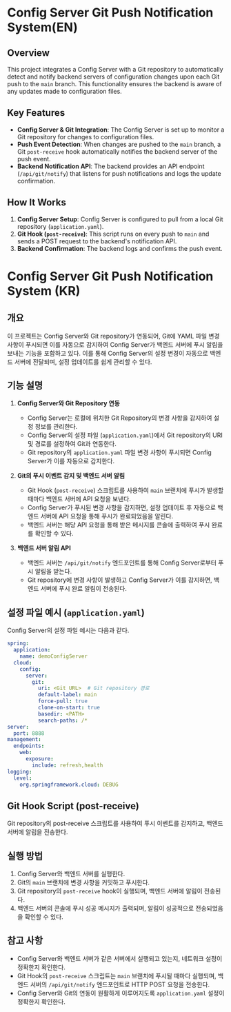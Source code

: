 # Config Server Git Push Notification System(EN)

## Overview
This project integrates a Config Server with a Git repository to automatically detect and notify backend servers of configuration changes upon each Git push to the `main` branch. This functionality ensures the backend is aware of any updates made to configuration files.

## Key Features
- **Config Server & Git Integration**: The Config Server is set up to monitor a Git repository for changes to configuration files.
- **Push Event Detection**: When changes are pushed to the `main` branch, a Git `post-receive` hook automatically notifies the backend server of the push event.
- **Backend Notification API**: The backend provides an API endpoint (`/api/git/notify`) that listens for push notifications and logs the update confirmation.

## How It Works
1. **Config Server Setup**: Config Server is configured to pull from a local Git repository (`application.yaml`).
2. **Git Hook (`post-receive`)**: This script runs on every push to `main` and sends a POST request to the backend's notification API.
3. **Backend Confirmation**: The backend logs and confirms the push event.

# Config Server Git Push Notification System (KR)

## 개요
이 프로젝트는 Config Server와 Git repository가 연동되어, Git에 YAML 파일 변경 사항이 푸시되면 이를 자동으로 감지하여 Config Server가 백엔드 서버에 푸시 알림을 보내는 기능을 포함하고 있다. 이를 통해 Config Server의 설정 변경이 자동으로 백엔드 서버에 전달되며, 설정 업데이트를 쉽게 관리할 수 있다.

## 기능 설명
1. **Config Server와 Git Repository 연동**
   - Config Server는 로컬에 위치한 Git Repository의 변경 사항을 감지하여 설정 정보를 관리한다.
   - Config Server의 설정 파일 (`application.yaml`)에서 Git repository의 URI 및 경로를 설정하여 Git과 연동한다.
   - Git repository의 `application.yaml` 파일 변경 사항이 푸시되면 Config Server가 이를 자동으로 감지한다.

2. **Git의 푸시 이벤트 감지 및 백엔드 서버 알림**
   - Git Hook (`post-receive`) 스크립트를 사용하여 `main` 브랜치에 푸시가 발생할 때마다 백엔드 서버에 API 요청을 보낸다.
   - Config Server가 푸시된 변경 사항을 감지하면, 설정 업데이트 후 자동으로 백엔드 서버에 API 요청을 통해 푸시가 완료되었음을 알린다.
   - 백엔드 서버는 해당 API 요청을 통해 받은 메시지를 콘솔에 출력하여 푸시 완료를 확인할 수 있다.

3. **백엔드 서버 알림 API**
   - 백엔드 서버는 `/api/git/notify` 엔드포인트를 통해 Config Server로부터 푸시 알림을 받는다.
   - Git repository에 변경 사항이 발생하고 Config Server가 이를 감지하면, 백엔드 서버에 푸시 완료 알림이 전송된다.

## 설정 파일 예시 (`application.yaml`)
Config Server의 설정 파일 예시는 다음과 같다.

```yaml
spring:
  application:
    name: demoConfigServer
  cloud:
    config:
      server:
        git:
          uri: <Git URL>  # Git repository 경로
          default-label: main
          force-pull: true
          clone-on-start: true
          basedir: <PATH>
          search-paths: /*
server:
  port: 8888
management:
  endpoints:
    web:
      exposure:
        include: refresh,health
logging:
  level:
    org.springframework.cloud: DEBUG
```
## Git Hook Script (post-receive)
Git repository의 post-receive 스크립트를 사용하여 푸시 이벤트를 감지하고, 백엔드 서버에 알림을 전송한다.

## 실행 방법
1. Config Server와 백엔드 서버를 실행한다.
2. Git의 `main` 브랜치에 변경 사항을 커밋하고 푸시한다.
3. Git repository의 `post-receive` hook이 실행되며, 백엔드 서버에 알림이 전송된다.
4. 백엔드 서버의 콘솔에 푸시 성공 메시지가 출력되며, 알림이 성공적으로 전송되었음을 확인할 수 있다.

## 참고 사항
- Config Server와 백엔드 서버가 같은 서버에서 실행되고 있는지, 네트워크 설정이 정확한지 확인한다.
- Git Hook의 `post-receive` 스크립트는 `main` 브랜치에 푸시될 때마다 실행되며, 백엔드 서버의 `/api/git/notify` 엔드포인트로 HTTP POST 요청을 전송한다.
- Config Server와 Git의 연동이 원활하게 이루어지도록 `application.yaml` 설정이 정확한지 확인한다.
